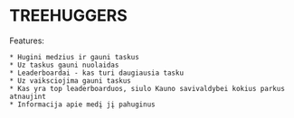 TREEHUGGERS
===========

Features:

	* Hugini medzius ir gauni taskus
	* Uz taskus gauni nuolaidas
	* Leaderboardai - kas turi daugiausia tasku
	* Uz vaiksciojima gauni taskus
	* Kas yra top leaderboarduos, siulo Kauno savivaldybei kokius parkus atnaujint
	* Informacija apie medį jį pahuginus
